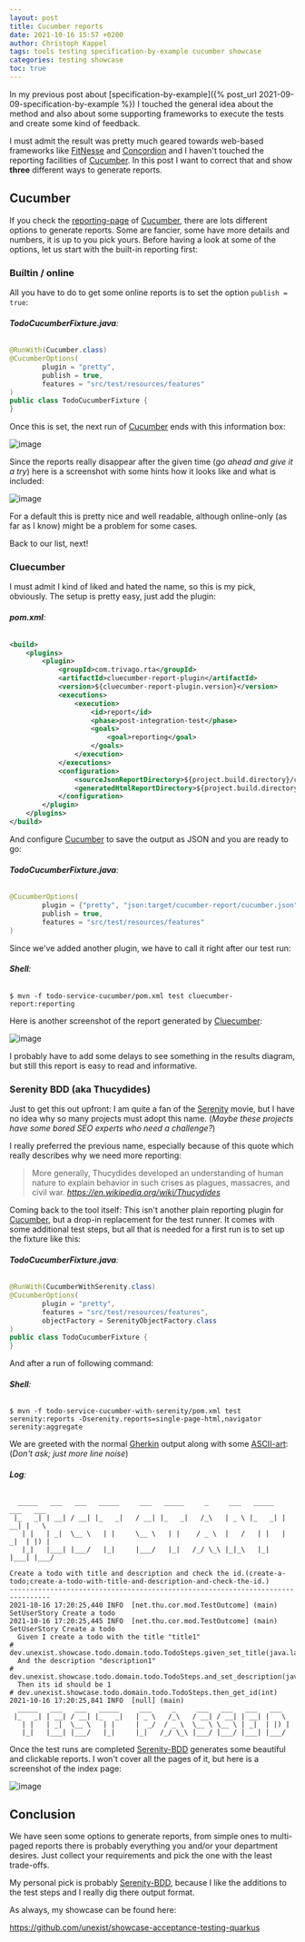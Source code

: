 ```yaml
---
layout: post
title: Cucumber reports
date: 2021-10-16 15:57 +0200
author: Christoph Kappel
tags: tools testing specification-by-example cucumber showcase
categories: testing showcase
toc: true
---
```

In my previous post about
[specification-by-example]({% post_url 2021-09-09-specification-by-example %}) I touched the
general idea about the method and also about some supporting frameworks to execute the tests and
create some kind of feedback.

I must admit the result was pretty much geared towards web-based frameworks like [FitNesse][5] and
[Concordion][3] and I haven't touched the reporting facilities of [Cucumber][4]. In this post I want
to correct that and show **three** different ways to generate reports.

## Cucumber

If you check the [reporting-page][8] of [Cucumber][4], there are lots different options to generate
reports. Some are fancier, some have more details and numbers, it is up to you pick yours. Before
having a look at some of the options, let us start with the built-in reporting first:

### Builtin / online

All you have to do to get some online reports is to set the option `publish = true`:

###### **TodoCucumberFixture.java**:
```java
@RunWith(Cucumber.class)
@CucumberOptions(
        plugin = "pretty",
        publish = true,
        features = "src/test/resources/features"
)
public class TodoCucumberFixture {
}
```

Once this is set, the next run of [Cucumber][4] ends with this information box:

![image](/assets/images/20211016-cucumber-shell.png)

Since the reports really disappear after the given time (_go ahead and give it a try_) here is a
screenshot with some hints how it looks like and what is included:

![image](/assets/images/20211016-cucumber-report-online.png)

For a default this is pretty nice and well readable, although online-only (as far as I know) might
be a problem for some cases.

Back to our list, next!

### Cluecumber

I must admit I kind of liked and hated the name, so this is my pick, obviously. The setup is pretty
easy, just add the plugin:

###### **pom.xml**:
```xml
<build>
    <plugins>
        <plugin>
            <groupId>com.trivago.rta</groupId>
            <artifactId>cluecumber-report-plugin</artifactId>
            <version>${cluecumber-report-plugin.version}</version>
            <executions>
                <execution>
                    <id>report</id>
                    <phase>post-integration-test</phase>
                    <goals>
                        <goal>reporting</goal>
                    </goals>
                </execution>
            </executions>
            <configuration>
                <sourceJsonReportDirectory>${project.build.directory}/cucumber-report</sourceJsonReportDirectory>
                <generatedHtmlReportDirectory>${project.build.directory}/generated-report</generatedHtmlReportDirectory>
            </configuration>
        </plugin>
    </plugins>
</build>
```

And configure [Cucumber][4] to save the output as JSON and you are ready to go:

###### **TodoCucumberFixture.java**:
```java
@CucumberOptions(
        plugin = {"pretty", "json:target/cucumber-report/cucumber.json"},
        publish = true,
        features = "src/test/resources/features"
)
```

Since we've added another plugin, we have to call it right after our test run:

###### **Shell**:
```shell
$ mvn -f todo-service-cucumber/pom.xml test cluecumber-report:reporting
```

Here is another screenshot of the report generated by [Cluecumber][2]:

![image](/assets/images/20211016-cucumber-report-cluecumber.png)

I probably have to add some delays to see something in the results diagram, but still this report
is easy to read and informative.

### Serenity BDD (aka Thucydides)

Just to get this out upfront: I am quite a fan of the [Serenity][9] movie, but I have no idea why
so many projects must adopt this name. (_Maybe these projects have some bored SEO experts who
need a challenge?_)

I really preferred the previous name, especially because of this quote which really describes why
we need more reporting:

> More generally, Thucydides developed an understanding of human nature to explain behavior in such
crises as plagues, massacres, and civil war.
<cite><https://en.wikipedia.org/wiki/Thucydides></cite>

Coming back to the tool itself: This isn't another plain reporting plugin for [Cucumber][4], but a
drop-in replacement for the test runner. It comes with some additional test steps, but all that is
needed for a first run is to set up the fixture like this:

###### **TodoCucumberFixture.java**:
```java
@RunWith(CucumberWithSerenity.class)
@CucumberOptions(
        plugin = "pretty",
        features = "src/test/resources/features",
        objectFactory = SerenityObjectFactory.class
)
public class TodoCucumberFixture {
}
```

And after a run of following command:

###### **Shell**:
```shell
$ mvn -f todo-service-cucumber-with-serenity/pom.xml test serenity:reports -Dserenity.reports=single-page-html,navigator serenity:aggregate
```

We are greeted with the normal [Gherkin][6] output along with some [ASCII-art][1]: (_Don't ask; just
more line noise_)

###### **Log**:
```gherkin
  _____   ___   ___   _____     ___   _____     _     ___   _____   ___   ___
 |_   _| | __| / __| |_   _|   / __| |_   _|   /_\   | _ \ |_   _| | __| |   \
   | |   | _|  \__ \   | |     \__ \   | |    / _ \  |   /   | |   | _|  | |) |
   |_|   |___| |___/   |_|     |___/   |_|   /_/ \_\ |_|_\   |_|   |___| |___/

Create a todo with title and description and check the id.(create-a-todo;create-a-todo-with-title-and-description-and-check-the-id.)
--------------------------------------------------------------------------------
2021-10-16 17:20:25,440 INFO  [net.thu.cor.mod.TestOutcome] (main) SetUserStory Create a todo
2021-10-16 17:20:25,445 INFO  [net.thu.cor.mod.TestOutcome] (main) SetUserStory Create a todo
  Given I create a todo with the title "title1"                              # dev.unexist.showcase.todo.domain.todo.TodoSteps.given_set_title(java.lang.String)
  And the description "description1"                                         # dev.unexist.showcase.todo.domain.todo.TodoSteps.and_set_description(java.lang.String)
  Then its id should be 1                                                    # dev.unexist.showcase.todo.domain.todo.TodoSteps.then_get_id(int)
2021-10-16 17:20:25,841 INFO  [null] (main)
  _____   ___   ___   _____     ___     _     ___   ___   ___   ___
 |_   _| | __| / __| |_   _|   | _ \   /_\   / __| / __| | __| |   \
   | |   | _|  \__ \   | |     |  _/  / _ \  \__ \ \__ \ | _|  | |) |
   |_|   |___| |___/   |_|     |_|   /_/ \_\ |___/ |___/ |___| |___/
```

Once the test runs are completed [Serenity-BDD][7] generates some beautiful and clickable reports. I
won't cover all the pages of it, but here is a screenshot of the index page:

![image](/assets/images/20211016-cucumber-report-serenity.png)

## Conclusion

We have seen some options to generate reports, from simple ones to multi-paged reports there is
probably everything you and/or your department desires. Just collect your requirements and pick the
one with the least trade-offs.

My personal pick is probably [Serenity-BDD][7], because I like the additions to the test steps and I
really dig there output format.

As always, my showcase can be found here:

<https://github.com/unexist/showcase-acceptance-testing-quarkus>


[1]: https://www.asciiart.eu/
[2]: https://github.com/trivago/cluecumber-report-plugin
[3]: https://concordion.org/
[4]: https://cucumber.io
[5]: http://fitnesse.org/
[6]: https://cucumber.io/docs/gherkin/
[7]: https://serenity-bdd.github.io/theserenitybook/latest/index.html
[8]: https://cucumber.io/docs/cucumber/reporting/
[9]: https://www.imdb.com/title/tt0379786/
